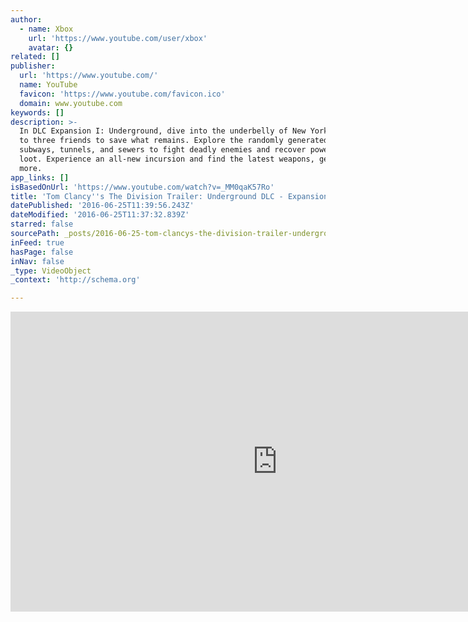 ```yaml
---
author:
  - name: Xbox
    url: 'https://www.youtube.com/user/xbox'
    avatar: {}
related: []
publisher:
  url: 'https://www.youtube.com/'
  name: YouTube
  favicon: 'https://www.youtube.com/favicon.ico'
  domain: www.youtube.com
keywords: []
description: >-
  In DLC Expansion I: Underground, dive into the underbelly of New York with up
  to three friends to save what remains. Explore the randomly generated mazes of
  subways, tunnels, and sewers to fight deadly enemies and recover powerful
  loot. Experience an all-new incursion and find the latest weapons, gear and
  more.
app_links: []
isBasedOnUrl: 'https://www.youtube.com/watch?v=_MM0qaK57Ro'
title: 'Tom Clancy''s The Division Trailer: Underground DLC - Expansion 1 - E3 2016'
datePublished: '2016-06-25T11:39:56.243Z'
dateModified: '2016-06-25T11:37:32.839Z'
starred: false
sourcePath: _posts/2016-06-25-tom-clancys-the-division-trailer-underground-dlc-expansi.md
inFeed: true
hasPage: false
inNav: false
_type: VideoObject
_context: 'http://schema.org'

---
```

<iframe src="https://cdn.embedly.com/widgets/media.html?src=https%3A%2F%2Fwww.youtube.com%2Fembed%2F_MM0qaK57Ro%3Ffeature%3Doembed&amp;url=http%3A%2F%2Fwww.youtube.com%2Fwatch%3Fv%3D_MM0qaK57Ro&amp;image=https%3A%2F%2Fi.ytimg.com%2Fvi%2F_MM0qaK57Ro%2Fhqdefault.jpg&amp;key=b7d04c9b404c499eba89ee7072e1c4f7&amp;type=text%2Fhtml&amp;schema=youtube" width="854" height="480" scrolling="no" frameborder="0" allowfullscreen="" style=""></iframe>